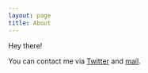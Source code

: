 ```yaml
---
layout: page
title: About
---
```


<p class="message">
  Hey there! 
</p>

You can contact me via [Twitter](https://twitter.com/sdiedel) and [mail](mailto:stefan@diedel.net).
